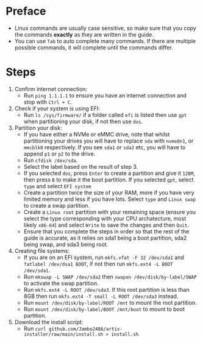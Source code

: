 # Preface

- Linux commands are usually case sensitive, so make sure that you copy the commands **exactly** as they are written in the guide.
- You can use `Tab` to auto complete many commands. If there are multiple possible commands, it will complete until the commands differ.


# Steps

1. Confirm internet connection:
    - Run `ping 1.1.1.1` to ensure you have an internet connection and stop with `Ctrl + C`.
2. Check if your system is using EFI:
    - Run `ls /sys/firmware/` if a folder called `efi` is listed then use `gpt` when partitioning your disk, if not then use `dos`.
3. Partition your disk:
    - If you have either a NVMe or eMMC drive, note that whilst partitioning your drives you will have to replace `sda` with `nvme0n1`, or `mmcblk0` respectively. If you see `sda1` or `sda2` etc, you will have to append `p1` or `p2` to the drive.
    - Run `cfdisk /dev/sda`.
    - Select the label based on the result of step 3.
    - If you selected `dos`, press `Enter` to create a partition and give it `128M`, then press `B` to make it the boot partition. If you selected `gpt`, select `type` and select `EFI system`
    - Create a partition twice the size of your RAM, more if you have very limited memory and less if you have lots. Select `type` and `Linux swap` to create a swap partition.
    - Create a `Linux root` partition with your remaining space (ensure you select the type corresponding with your CPU archatecture, most likely `x86-64`) and select `Write` to save the changes and then `Quit`.
    - Ensure that you complete the steps in order so that the rest of the guide is accurate, as it relies on sda1 being a boot partition, sda2 being swap, and sda3 being root.
4. Creating file systems:
    - If you are on an EFI system, run `mkfs.vfat -F 32 /dev/sda1` and `fatlabel /dev/dsa1 BOOT`, if not then run `mkfs.ext4 -L BOOT /dev/sda1`.
    - Run `mkswap -L SWAP /dev/sda2` then `swapon /dev/disk/by-label/SWAP` to  activate the swap partition.
    - Run `mkfs.ext4 -L ROOT /dev/sda3`. If this root partition is less than 8GB then run `mkfs.ext4 -T small -L ROOT /dev/sda3` instead.
    - Run `mount /dev/disk/by-label/ROOT /mnt` to mount the root partition.
    - Run `mount /dev/disk/by-label/BOOT /mnt/boot` to mount to boot partition.
4. Download the install script:
    - Run `curl github.com/Jambo2486/artix-installer/raw/main/install.sh > install.sh`